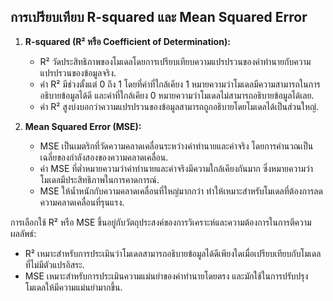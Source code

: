 ## การเปรียบเทียบ R-squared และ Mean Squared Error

1. **R-squared (R² หรือ Coefficient of Determination):**
   - R² วัดประสิทธิภาพของโมเดลโดยการเปรียบเทียบความแปรปรวนของค่าทำนายกับความแปรปรวนของข้อมูลจริง.
   - ค่า R² มีช่วงตั้งแต่ 0 ถึง 1 โดยที่ค่าที่ใกล้เคียง 1 หมายความว่าโมเดลมีความสามารถในการอธิบายข้อมูลได้ดี และค่าที่ใกล้เคียง 0 หมายความว่าโมเดลไม่สามารถอธิบายข้อมูลได้เลย.
   - ค่า R² สูงบ่งบอกว่าความแปรปรวนของข้อมูลสามารถถูกอธิบายโดยโมเดลได้เป็นส่วนใหญ่.

2. **Mean Squared Error (MSE):**
   - MSE เป็นเมตริกที่วัดความคลาดเคลื่อนระหว่างค่าทำนายและค่าจริง โดยการคำนวณเป็นเฉลี่ยของกำลังสองของความคลาดเคลื่อน.
   - ค่า MSE ที่ต่ำหมายความว่าค่าทำนายและค่าจริงมีความใกล้เคียงกันมาก ซึ่งหมายความว่าโมเดลมีประสิทธิภาพในการคาดการณ์.
   - MSE ให้น้ำหนักกับความคลาดเคลื่อนที่ใหญ่มากกว่า ทำให้เหมาะสำหรับโมเดลที่ต้องการลดความคลาดเคลื่อนที่รุนแรง.

การเลือกใช้ R² หรือ MSE ขึ้นอยู่กับวัตถุประสงค์ของการวิเคราะห์และความต้องการในการตีความผลลัพธ์:
- R² เหมาะสำหรับการประเมินว่าโมเดลสามารถอธิบายข้อมูลได้ดีเพียงใดเมื่อเปรียบเทียบกับโมเดลที่ไม่มีตัวแปรอิสระ.
- MSE เหมาะสำหรับการประเมินความแม่นยำของค่าทำนายโดยตรง และมักใช้ในการปรับปรุงโมเดลให้มีความแม่นยำมากขึ้น.
